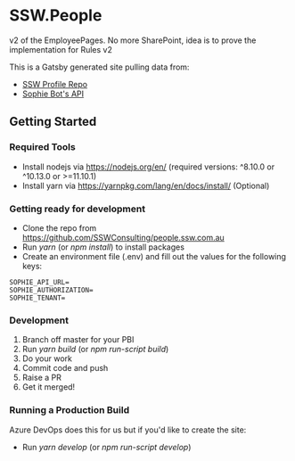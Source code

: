 # SSW.People

v2 of the EmployeePages. No more SharePoint, idea is to prove the implementation for Rules v2

This is a Gatsby generated site pulling data from:
- [SSW Profile Repo](https://github.com/SSWConsulting/People)
- [Sophie Bot's API](https://sswsophie.com)

## Getting Started

### Required Tools
- Install nodejs via https://nodejs.org/en/ (required versions: ^8.10.0 or ^10.13.0 or >=11.10.1)
- Install yarn via https://yarnpkg.com/lang/en/docs/install/ (Optional)

### Getting ready for development
- Clone the repo from https://github.com/SSWConsulting/people.ssw.com.au
- Run *yarn* (or *npm install*) to install packages
- Create an environment file (.env) and fill out the values for the following keys:
```
SOPHIE_API_URL=
SOPHIE_AUTHORIZATION=
SOPHIE_TENANT=
```

### Development
1. Branch off master for your PBI
2. Run *yarn build* (or *npm run-script build*)
3. Do your work
4. Commit code and push
5. Raise a PR
6. Get it merged!

### Running a Production Build
Azure DevOps does this for us but if you'd like to create the site:
- Run *yarn develop* (or *npm run-script develop*)
